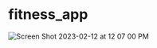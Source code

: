 # fitness_app
![Screen Shot 2023-02-12 at 12 07 00 PM](https://user-images.githubusercontent.com/72527380/218325691-1bc5cb7f-9661-4792-b393-0e4d00f3167c.png)
